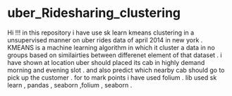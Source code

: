 # uber_Ridesharing_clustering
Hi !!!
in this repository i have use sk learn kmeans clustering in a unsupervised manner on uber rides data of april 2014 in new york .
KMEANS is a machine learning algorithm in which it cluster a data in no groups based on similairties between differenet element of that dataset .
i have shown at location uber should placed its cab in highly demand morning and evening slot .
and also predict which nearby cab should go to pick up the customer .
for to mark points i have used folium .
lib used sk learn , pandas , seaborn ,folium  , seaborn . 
